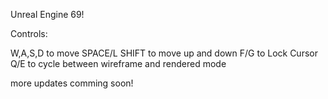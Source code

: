 Unreal Engine 69!

Controls:

W,A,S,D to move
SPACE/L SHIFT to move up and down
F/G to Lock Cursor
Q/E to cycle between wireframe and rendered mode

more updates comming soon!
